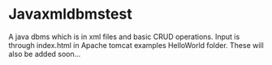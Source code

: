# Javaxmldbmstest
A java dbms which is in xml files and basic CRUD operations. Input is through index.html in Apache tomcat examples HelloWorld folder.
These will also be added soon...
